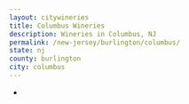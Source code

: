 ```yaml
---
layout: citywineries
title: Columbus Wineries
description: Wineries in Columbus, NJ
permalink: /new-jersey/burlington/columbus/
state: nj
county: burlington
city: columbus
---
```

-
